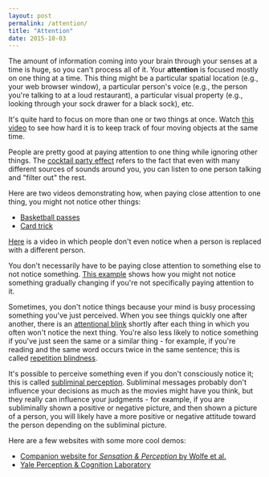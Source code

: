 ```yaml
---
layout: post
permalink: /attention/
title: "Attention"
date: 2015-10-03
---
```


The amount of information coming into your brain through your senses at a time is huge, so you can't process all of it.  Your **attention** is focused mostly on one thing at a time.  This thing might be a particular spatial location (e.g., your web browser window), a particular person's voice (e.g., the person you're talking to at a loud restaurant), a particular visual property (e.g., looking through your sock drawer for a black sock), etc.

It's quite hard to focus on more than one or two things at once.  Watch [this video](https://www.youtube.com/watch?v=MGBNj5i62Wo) to see how hard it is to keep track of four moving objects at the same time.

People are pretty good at paying attention to one thing while ignoring other things.  The [cocktail party effect](https://en.wikipedia.org/wiki/Cocktail_party_effect) refers to the fact that even with many different sources of sounds around you, you can listen to one person talking and "filter out" the rest.

Here are two videos demonstrating how, when paying close attention to one thing, you might not notice other things:

* [Basketball passes](https://www.youtube.com/watch?v=vJG698U2Mvo)
* [Card trick](https://www.youtube.com/watch?v=v3iPrBrGSJM)

[Here](https://www.youtube.com/watch?v=vBPG_OBgTWg) is a video in which people don't even notice when a person is replaced with a different person.

You don't necessarily have to be paying close attention to something else to not notice something.  [This example](http://sites.sinauer.com/wolfe4e/wa07.05.html) shows how you might not notice something gradually changing if you're not specifically paying attention to it.

Sometimes, you don't notice things because your mind is busy processing something you've just perceived.  When you see things quickly one after another, there is an [attentional blink](https://en.wikipedia.org/wiki/Attentional_blink) shortly after each thing in which you often won't notice the next thing.  You're also less likely to notice something if you've just seen the same or a similar thing - for example, if you're reading and the same word occurs twice in the same sentence; this is called [repetition blindness](https://en.wikipedia.org/wiki/Repetition_blindness).

It's possible to perceive something even if you don't consciously notice it; this is called [subliminal perception](https://en.wikipedia.org/wiki/Subliminal_stimuli).  Subliminal messages probably don't influence your decisions as much as the movies might have you think, but they really can influence your judgments - for example, if you are subliminally shown a positive or negative picture, and then shown a picture of a person, you will likely have a more positive or negative attitude toward the person depending on the subliminal picture.

Here are a few websites with some more cool demos:

* [Companion website for *Sensation & Perception* by Wolfe et al.](http://sites.sinauer.com/wolfe4e/index.html)
* [Yale Perception & Cognition Laboratory](http://www.yale.edu/perception/Brian/bjs-demos.html)
